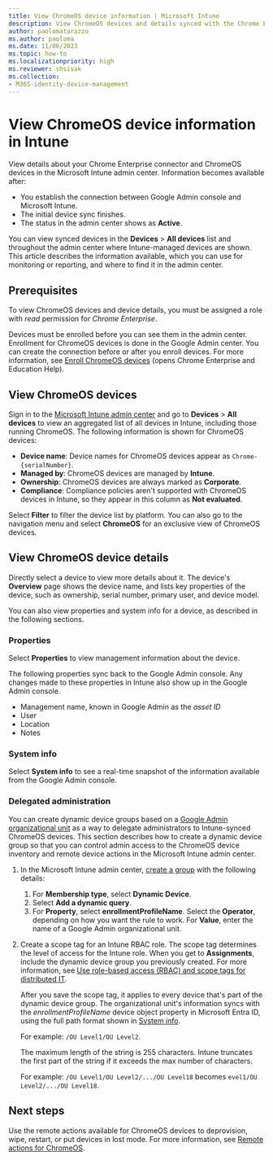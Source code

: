 ```yaml
---
title: View ChromeOS device information | Microsoft Intune
description: View ChromeOS devices and details synced with the Chrome Enterprise connector in the Microsoft Intune admin center.
author: paolomatarazzo
ms.author: paoloma
ms.date: 11/06/2023
ms.topic: how-to
ms.localizationpriority: high
ms.reviewer: shsivak
ms.collection:
- M365-identity-device-management
---
```


# View ChromeOS device information in Intune

View details about your Chrome Enterprise connector and ChromeOS devices in the Microsoft Intune admin center. Information becomes available after:

* You establish the connection between Google Admin console and Microsoft Intune.
* The initial device sync finishes.
* The status in the admin center shows as **Active**.

You can view synced devices in the **Devices** > **All devices** list and throughout the admin center where Intune-managed devices are shown. This article describes the information available, which you can use for monitoring or reporting, and where to find it in the admin center.

## Prerequisites

To view ChromeOS devices and device details, you must be assigned a role with *read* permission for *Chrome Enterprise*.

Devices must be enrolled before you can see them in the admin center. Enrollment for ChromeOS devices is done in the Google Admin center. You can create the connection before or after you enroll devices. For more information, see [Enroll ChromeOS devices](https://support.google.com/chrome/a/answer/1360534) (opens Chrome Enterprise and Education Help).

## View ChromeOS devices
Sign in to the [Microsoft Intune admin center](https://go.microsoft.com/fwlink/?linkid=2109431) and go to **Devices** > **All devices** to view an aggregated list of all devices in Intune, including those running ChromeOS. The following information is shown for ChromeOS devices:

* **Device name**: Device names for ChromeOS devices appear as `Chrome- {serialNumber}`.
* **Managed by**: ChromeOS devices are managed by **Intune**.
* **Ownership**: ChromeOS devices are always marked as **Corporate**.
* **Compliance**: Compliance policies aren't supported with ChromeOS devices in Intune, so they appear in this column as **Not evaluated**.

Select **Filter** to filter the device list by platform. You can also go to the navigation menu and select **ChromeOS** for an exclusive view of ChromeOS devices.

## View ChromeOS device details
Directly select a device to view more details about it. The device's **Overview** page shows the device name, and lists key properties of the device, such as ownership, serial number, primary user, and device model.

You can also view properties and system info for a device, as described in the following sections.

### Properties
Select **Properties** to view management information about the device.

The following properties sync back to the Google Admin console. Any changes made to these properties in Intune also show up in the Google Admin console.

* Management name, known in Google Admin as the *asset ID*
* User
* Location
* Notes
### System info
Select **System info** to see a real-time snapshot of the information available from the Google Admin console.

### Delegated administration
You can create dynamic device groups based on a [Google Admin organizational unit](https://knowledge.workspace.google.com/kb/how-to-create-an-organizational-unit-000007002) as a way to delegate administrators to Intune-synced ChromeOS devices. This section describes how to create a dynamic device group so that you can control admin access to the ChromeOS device inventory and remote device actions in the Microsoft Intune admin center.

1. In the Microsoft Intune admin center, [create a group](../fundamentals/groups-add.md#add-groups-to-intune) with the following details:
   1. For **Membership type**, select **Dynamic Device**.
   2. Select **Add a dynamic query**.
   3. For **Property**, select **enrollmentProfileName**. Select the **Operator**, depending on how you want the rule to work. For **Value**, enter the name of a Google Admin organizational unit.
2. Create a scope tag for an Intune RBAC role. The scope tag determines the level of access for the Intune role. When you get to **Assignments**, include the dynamic device group you previously created. For more information, see [Use role-based access (RBAC) and scope tags for distributed IT](../fundamentals/scope-tags.md#to-create-a-scope-tag).

   After you save the scope tag, it applies to every device that's part of the dynamic device group. The organizational unit's information syncs with the *enrollmentProfileName* device object property in Microsoft Entra ID, using the full path format shown in [System info](#system-info).

   For example: `/OU Level1/OU Level2`.

   The maximum length of the string is 255 characters. Intune truncates the first part of the string if it exceeds the max number of characters.

   For example:  `/OU Level1/OU Level2/.../OU Level18` becomes `evel1/OU Level2/.../OU Level18`.


## Next steps
Use the remote actions available for ChromeOS devices to deprovision, wipe, restart, or put devices in lost mode. For more information, see [Remote actions for ChromeOS](../remote-actions/chrome-enterprise-remote-actions.md).
